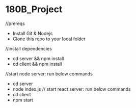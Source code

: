 # 180B_Project

//prereqs
- Install Git & Nodejs
- Clone this repo to your local folder

//install dependencies
- cd server && npm install
- cd client && npm install

//start node server: run below commands
- cd server
- node index.js
// start react server: run below commands
- cd client
- npm start
